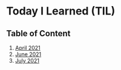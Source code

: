 # Today I Learned (TIL)

## Table of Content

1. [April 2021](April-21.md)
2. [June 2021](June-21.md)
3. [July 2021](July-21.md)
